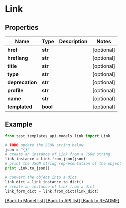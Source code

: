 # Link


## Properties
Name | Type | Description | Notes
------------ | ------------- | ------------- | -------------
**href** | **str** |  | [optional] 
**hreflang** | **str** |  | [optional] 
**title** | **str** |  | [optional] 
**type** | **str** |  | [optional] 
**deprecation** | **str** |  | [optional] 
**profile** | **str** |  | [optional] 
**name** | **str** |  | [optional] 
**templated** | **bool** |  | [optional] 

## Example

```python
from test_templates_api.models.link import Link

# TODO update the JSON string below
json = "{}"
# create an instance of Link from a JSON string
link_instance = Link.from_json(json)
# print the JSON string representation of the object
print Link.to_json()

# convert the object into a dict
link_dict = link_instance.to_dict()
# create an instance of Link from a dict
link_form_dict = link.from_dict(link_dict)
```
[[Back to Model list]](../README.md#documentation-for-models) [[Back to API list]](../README.md#documentation-for-api-endpoints) [[Back to README]](../README.md)


